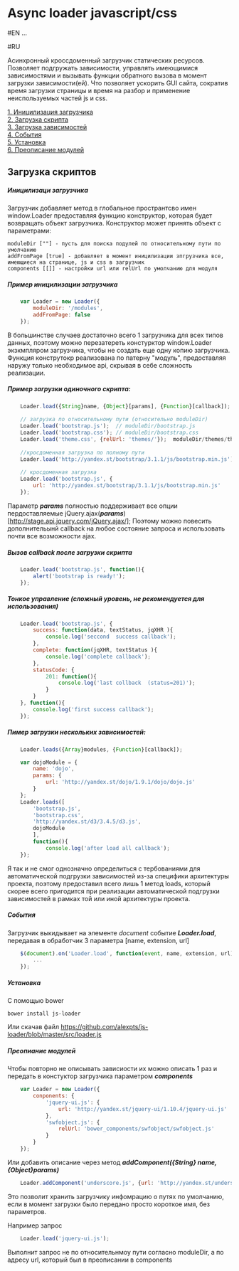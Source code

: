 # Async loader javascript/css

#EN
...

#RU

Асинхронный кроссдоменный загрузчик статических ресурсов. Позволяет подгружать зависимости, управлять имеющимися зависимостями и вызывать функции обратного вызова в момент загрузки зависимости(ей). Что позволяет ускорить GUI сайта, сократив время загрузки страницы и время на разбор и применение неиспользуемых частей js и css.


[1. Иницилизация загрузчика](#init)  
[2. Загрузка скрипта](#load)  
[3. Загрузка зависимостей](#loads)  
[4. События](#events)  
[5. Установка](#install)   
[6. Преописание модулей](#description) 

## Загрузка скриптов

<a name="init"></a>
##### Иницилизаци загрузчика

Загрузчик добавляет метод в глобальное пространтсво имен window.Loader предоставляя функцию конструктор, которая будет возвращать объект загрузчика.
Конструктор может принять объект с параметрами:

    moduleDir [""] - пусть для поиска подулей по относительному пути по умолчанию
    addFromPage [true] - добавляет в момент иницилизации зпгрузчика все, имеющиеся на странице, js и css в загрузчик
    components [[]] - настройки url или relUrl по умолчанию для модуля

##### Пример иницилизации загрузчика

```javascript
    var Loader = new Loader({
        moduleDir: '/modules',
        addFromPage: false
    });
```
    
В большинстве случаев достаточно всего 1 загрузчика для всех типов данных, поэтому можно перезатереть констурктор window.Loader экзкмпляром загрузчика, чтобы не создать еще одну копию загрузчика. Функция конструтокр реализована по патерну "модуль", предоставляя наружу только необходимое api, скрывая в себе сложность реализации.

<a name="load"></a>
##### Пример загрузки одиночного скрипта:

```javascript
    Loader.load({String}name, {Object}[params], {Function}[callback]); 
    
    // загрузка по относительному пути (относительно moduleDir)
    Loader.load('bootstrap.js');  // moduleDir/bootstrap.js
    Loader.load('bootstrap.css'); // moduleDir/bootstrap.css
    Loader.load('theme.css', {relUrl: 'themes/'});  moduleDir/themes/theme.css
    
    //кросдоменная загрузка по полному пути
    Loader.load('http://yandex.st/bootstrap/3.1.1/js/bootstrap.min.js');
    
    // кросдоменная загрузка
    Loader.load('bootstrap.js', {
        url: 'http://yandex.st/bootstrap/3.1.1/js/bootstrap.min.js'
    }); 
```

Параметр ***params*** полностью поддерживает все опции пердоставляемые jQuery.ajax(***params***) [http://stage.api.jquery.com/jQuery.ajax/];
Поэтому можно повесить дополнительынй callback на любое состояние запроса и использовать почти все возможности ajax.

##### Вызов callback после загрузки скрипта

```javascript
    Loader.load('bootstrap.js', function(){
        alert('bootstrap is ready!');
    }); 
```
    
##### Тонкое управление (сложный уровень, не рекомендуется для использования)
    
```javascript
    Loader.load('bootstrap.js', {
        success: function(data, textStatus, jqXHR ){
            console.log('seccond  success callback');
        },
        complete: function(jqXHR, textStatus ){
            console.log('complete callback');
        },
        statusCode: {
            201: function(){
                console.log('last collback  (status=201)');
            }
        }
    }, function(){
        console.log('first success callback');
    });
```

<a name="loads"></a>
##### Пимер загрузки нескольких зависимостей:

```javascript
    Loader.loads({Array}modules, {Function}[callback]);

    var dojoModule = {
        name: 'dojo',
        params: {
            url: 'http://yandex.st/dojo/1.9.1/dojo/dojo.js'
        }
    };
    Loader.loads([
        'bootstrap.js', 
        'bootstrap.css', 
        'http://yandex.st/d3/3.4.5/d3.js', 
        dojoModule
        ], 
        function(){
            console.log('after load all callback');
    });
```

Я так и не смог однозначно определиться с тербованиями для автоматической подгрузки зависимостей из-за специфики архитектуры проекта, поэтому предоставил всего лишь 1 метод loads, который скорее всего пригодится при реализации автоматической подгрузки зависимостей в рамках той или иной архитектуры проекта.

<a name="events"></a>
##### События
Загрузчик выкидывает на элементе *document* событие ***Loader.load***, передавая в обработчик 3 параметра [name, extension, url]

```javascript
    $(document).on('Loader.load', function(event, name, extension, url){
        ...
    });
```

<a name="install"></a>
##### Установка

С помощью bower

    bower install js-loader
    
Или скачав файл https://github.com/alexpts/js-loader/blob/master/src/loader.js


<a name="description"></a>
##### Преопиание модулей

Чтобы повторно не описывать зависиости их можно описать 1 раз и передать в констуктор загрузчика параметром ***components***

```javascript
    var Loader = new Loader({
        conponents: {
            'jquery-ui.js': {
                url: 'http://yandex.st/jquery-ui/1.10.4/jquery-ui.js'
            },
            'swfobject.js': {
                relUrl: 'bower_components/swfobject/swfobject.js'
            }
        }
    });
```

Или добавить описание через метод ***addComponent({String} name, {Object}params)***

```javascript
    Loader.addComponent('underscore.js', {url: 'http://yandex.st/underscore/1.6.0/underscore.js'});
```

Это позволит хранить загрузчику инфомрацию о путях по умолчанию, если в момент загрузки было передано просто короткое имя, без параметров.

Например запрос 
```javascript
    Loader.load('jquery-ui.js');
```

Выполнит запрос не по относительнмоу пути согласно moduleDir, а по адресу url, который был в преописании в components 